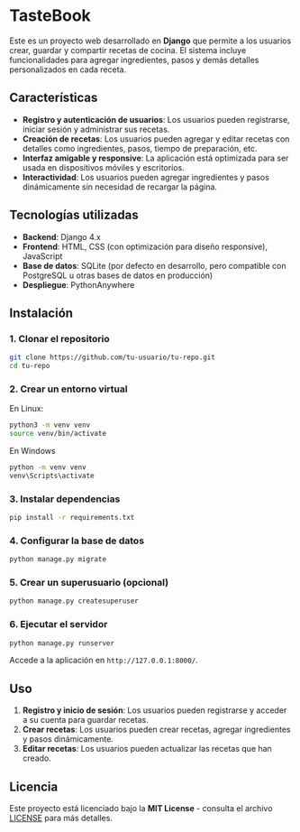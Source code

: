# TasteBook

Este es un proyecto web desarrollado en **Django** que permite a los usuarios crear, guardar y compartir recetas de cocina. El sistema incluye funcionalidades para agregar ingredientes, pasos y demás detalles personalizados en cada receta.

## Características

- **Registro y autenticación de usuarios**: Los usuarios pueden registrarse, iniciar sesión y administrar sus recetas.
- **Creación de recetas**: Los usuarios pueden agregar y editar recetas con detalles como ingredientes, pasos, tiempo de preparación, etc.
- **Interfaz amigable y responsive**: La aplicación está optimizada para ser usada en dispositivos móviles y escritorios.
- **Interactividad**: Los usuarios pueden agregar ingredientes y pasos dinámicamente sin necesidad de recargar la página.

## Tecnologías utilizadas

- **Backend**: Django 4.x
- **Frontend**: HTML, CSS (con optimización para diseño responsive), JavaScript
- **Base de datos**: SQLite (por defecto en desarrollo, pero compatible con PostgreSQL u otras bases de datos en producción)
- **Despliegue**: PythonAnywhere

## Instalación

### 1. Clonar el repositorio

```bash
git clone https://github.com/tu-usuario/tu-repo.git
cd tu-repo
```

### 2. Crear un entorno virtual
En Linux:
```bash
python3 -m venv venv
source venv/bin/activate
```
En Windows
```bash
python -m venv venv
venv\Scripts\activate
```

### 3. Instalar dependencias

```bash
pip install -r requirements.txt
```

### 4. Configurar la base de datos

```bash
python manage.py migrate
```

### 5. Crear un superusuario (opcional)

```bash
python manage.py createsuperuser
```

### 6. Ejecutar el servidor

```bash
python manage.py runserver
```

Accede a la aplicación en `http://127.0.0.1:8000/`.

## Uso

1. **Registro y inicio de sesión**: Los usuarios pueden registrarse y acceder a su cuenta para guardar recetas.
2. **Crear recetas**: Los usuarios pueden crear recetas, agregar ingredientes y pasos dinámicamente.
3. **Editar recetas**: Los usuarios pueden actualizar las recetas que han creado.


## Licencia

Este proyecto está licenciado bajo la **MIT License** - consulta el archivo [LICENSE](LICENSE) para más detalles.
